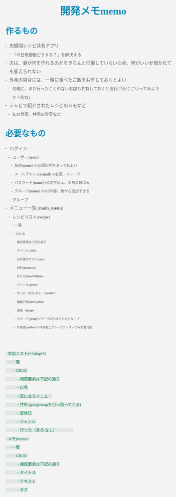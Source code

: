 # 開発メモmemo

## 作るもの
- 夫婦間レシピ共有アプリ
    - 「今日晩御飯どうする？」を解決する

- 夫は、妻が何を作れるのかをきちんと把握していないため、何がいいか聞かれても答えられない

- 外食の場合には、一緒に食べたご飯を共有しておくとよい
    - 同様に、まだ行ったことのないお店も共有しておくと便利(今日ここいってみようか？的な)

- テレビで紹介されたレシピのメモなど
    - 旬の野菜、特売の野菜など
  
## 必要なもの

- ログイン
    - ユーザー(**user**)
        - 名前(**name**) ※必須だがかぶってもよい
        - メールアドレス(**email**) ※必須、ユニーク
        - パスワード(**name**) ※5文字以上。半角英数のみ
        - グループ(**name**)  ※null許容。後から追加できる

    - グループ

- メニュー一覧 (**main_menu**)
    - レシピリスト(**recipe**)
        - 一覧
            - CRUD
                - 構成要素は下記の通り
                - タイトル (**title**)
                - お料理のサマリ(**text**)
                - 材料(**material**)
                - 作り方(**howToMake**)
                - ジャンル(**genre**)
                - 作った（ある/なし）(**madeIt**)
                - 編集日時(**lastUpdate**)
                - 画像（**image**)
                - グループ(**group**)※データが共有されるグループ
                - 作成者(**author**)※作成者とグループユーザーのみ閲覧可能
<br>

    - お店リスト(**shop**)
        - 一覧
            - CRUD
                - 構成要素は下記の通り
                - 店名
                - 気になるメニュー
                - 住所 (googlemapを引っ張ってくる)
                - 定休日
                - ジャンル
                - 行った（ある/なし）                
    - メモ(memo)
        - 一覧
            - CRUD
                - 構成要素は下記の通り
                - タイトル
                - テキスト
                - タグ


<style>
html {
	background-color: #f3f3f3;
	color: #656565;
}
body {
	font-family: "Minion Pro","Chaparral Pro",Georgia,serif;
	margin-left:auto;
	margin-right:auto;
	padding: 2em;
	border: 0;
	font-size: 1em;
	line-height: 1.7em;
	// font-family: "Source Sans Pro","Helvetica Neue",Helvetica,sans-serif;
	max-width: 35em;
}
a {
	padding:0 0.3em 0.1em 0.3em;
    color: #656565;
	background: #f7f7f7;
    text-decoration:none;
    border: 1px solid #d4d4d4;
	border-radius: 4px;
}
a:hover {
	padding:0 0.3em 0.1em 0.3em;
    text-decoration: none;
    background:-webkit-gradient(linear, 80% 20%, 80% 100%, from(#315983), to(#224C78));
    color: #f7ffff;
    border-top: 1px solid rgb(69,105,143);
    border-bottom: 1px solid rgb(47,76,105);
    border-right: 1px solid rgb(47,76,105);
    border-left: 1px solid rgb(47,76,105);
	border-radius: 4px;
	box-shadow: 0px 0px 0px 1px rgb(47,76,105);;
}

h1, h2, h3, h4, h5, h6 {
	text-align: left;
	color: rgb(12,139,186);	
	line-height: 1;
	font-weight: 600;
}

h1 {
	text-align: center;
	font-size: 2em;
}
h2 {
	font-size: 1.6em;
}
h3 {
	font-size: 1.4em;
}
h4 {
	font-size: 1.2em;
}
h5 {
	font-size: 1.1em;
}
h6 {
	font-style: italic;
	font-size: 1em;
}

ol, ul {
	margin-left: -15px;
	margin-right: 25px;
}

ul li {
     list-style: none;
   }

ul li:before {
	content:'\2010';
	display: block;
	position: relative;
	max-width: 0;
	max-height: 0;
	left: -.8em;
	top: -.1em;
	color: rgb(12,139,186);
	font-size:1.2em;
}


   
li {
	font-size: .9em;
}

li p {
	-webkit-margin-before: 0;
	-webkit-margin-after: 0;
}

.footnote {
	font-size: 50%;
	vertical-align: super;
}
div.footnotes {
	font-size: 80%;
}
pre, code {
	white-space: pre-wrap;
}
blockquote {
	background:rgb(230,230,230);
	display: block;
	font-style:italic;
	font-weight:200;
	color: rgb(12,139,186);	
	padding:0.2em 2em 0.2em 2em;
	-webkit-margin-before: 1em;
	-webkit-margin-after: 1em;
	-webkit-margin-start: 0;
	-webkit-margin-end: 0;
}

code {
	font-family: Inconsolata,"Courier Prime",mono;
	font-size:80%;
	padding: 2px;
	color: rgb(20,126,73);
	background: rgb(224,232,228);
}

/*
   This document has been created with Marked.app <http://marked2app.com>
   Please leave this notice in place, along with any additional credits below.
   ---------------------------------------------------------------
   Title: Ulysses Freestraction Light
   Author: Jonathan Poritsky <http://candlerblog.com>
   Description: Based on the Freestraction color scheme used in Ulysses III <http://www.ulyssesapp.com>.
   For more information read the introductory post: http://candlerblog.com/2013/04/11/ulysses-iii-and-marked/ 
*/

</style>



